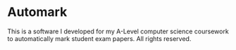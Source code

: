 # Automark
This is a software I developed for my A-Level computer science coursework to automatically mark student exam papers. All rights reserved.
